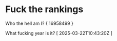 # Fuck the rankings

Who the hell am I?
{ 16958499 }

What fucking year is it?
[ 2025-03-22T10:43:20Z ]
